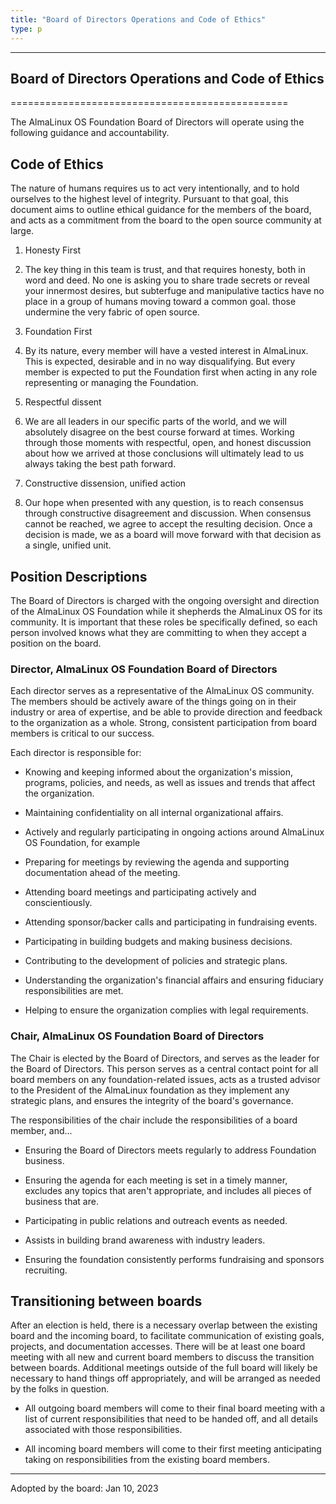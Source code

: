 ```yaml
---
title: "Board of Directors Operations and Code of Ethics"
type: p
---
```


---

## Board of Directors Operations and Code of Ethics

================================================

The AlmaLinux OS Foundation Board of Directors will operate using the following guidance and accountability. 

## Code of Ethics

The nature of humans requires us to act very intentionally, and to hold ourselves to the highest level of integrity. Pursuant to that goal, this document aims to outline ethical guidance for the members of the board, and acts as a commitment from the board to the open source community at large.

1.  Honesty First

1.  The key thing in this team is trust, and that requires honesty, both in word and deed. No one is asking you to share trade secrets or reveal your innermost desires, but subterfuge and manipulative tactics have no place in a group of humans moving toward a common goal. those undermine the very fabric of open source. 

1.  Foundation First

1.  By its nature, every member will have a vested interest in AlmaLinux. This is expected, desirable and in no way disqualifying. But every member is expected to put the Foundation first when acting in any role representing or managing the Foundation. 

1.  Respectful dissent

1.  We are all leaders in our specific parts of the world, and we will absolutely disagree on the best course forward at times. Working through those moments with respectful, open, and honest discussion about how we arrived at those conclusions will ultimately lead to us always taking the best path forward. 

1.  Constructive dissension, unified action

1.  Our hope when presented with any question, is to reach consensus through constructive disagreement and discussion. When consensus cannot be reached, we agree to accept the resulting decision. Once a decision is made, we as a board will move forward with that decision as a single, unified unit.

## Position Descriptions

The Board of Directors is charged with the ongoing oversight and direction of the AlmaLinux OS Foundation while it shepherds the AlmaLinux OS for its community. It is important that these roles be specifically defined, so each person involved knows what they are committing to when they accept a position on the board. 

### Director, AlmaLinux OS Foundation Board of Directors

Each director serves as a representative of the AlmaLinux OS community. The members should be actively aware of the things going on in their industry or area of expertise, and be able to provide direction and feedback to the organization as a whole. Strong, consistent participation from board members is critical to our success.

Each director is responsible for:

- Knowing and keeping informed about the organization's mission, programs, policies, and needs, as well as issues and trends that affect the organization. 

- Maintaining confidentiality on all internal organizational affairs.

- Actively and regularly participating in ongoing actions around AlmaLinux OS Foundation, for example 

- Preparing for meetings by reviewing the agenda and supporting documentation ahead of the meeting.

- Attending board meetings and participating actively and conscientiously.

- Attending sponsor/backer calls and participating in fundraising events.

- Participating in building budgets and making business decisions.

- Contributing to the development of policies and strategic plans.

- Understanding the organization's financial affairs and ensuring fiduciary responsibilities are met.

- Helping to ensure the organization complies with legal requirements.

### Chair, AlmaLinux OS Foundation Board of Directors

The Chair is elected by the Board of Directors, and serves as the leader for the Board of Directors. This person serves as a central contact point for all board members on any foundation-related issues, acts as a trusted advisor to the President of the AlmaLinux foundation as they implement any strategic plans, and ensures the integrity of the board's governance.

The responsibilities of the chair include the responsibilities of a board member, and...

- Ensuring the Board of Directors meets regularly to address Foundation business.

- Ensuring the agenda for each meeting is set in a timely manner, excludes any topics that aren't appropriate, and includes all pieces of business that are.

- Participating in public relations and outreach events as needed.

- Assists in building brand awareness with industry leaders.

- Ensuring the foundation consistently performs fundraising and sponsors recruiting.

## Transitioning between boards

After an election is held, there is a necessary overlap between the existing board and the incoming board, to facilitate communication of existing goals, projects, and documentation accesses. There will be at least one board meeting with all new and current board members to discuss the transition between boards. Additional meetings outside of the full board will likely be necessary to hand things off appropriately, and will be arranged as needed by the folks in question.

- All outgoing board members will come to their final board meeting with a list of current responsibilities that need to be handed off, and all details associated with those responsibilities. 

- All incoming board members will come to their first meeting anticipating taking on responsibilities from the existing board members.

---

Adopted by the board: Jan 10, 2023
